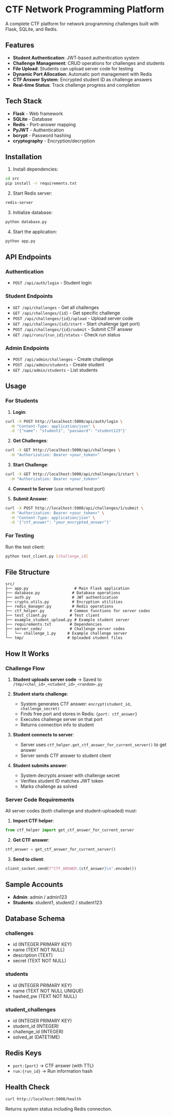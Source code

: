 # CTF Network Programming Platform

A complete CTF platform for network programming challenges built with Flask, SQLite, and Redis.

## Features

- **Student Authentication**: JWT-based authentication system
- **Challenge Management**: CRUD operations for challenges and students
- **File Upload**: Students can upload server code for testing
- **Dynamic Port Allocation**: Automatic port management with Redis
- **CTF Answer System**: Encrypted student ID as challenge answers
- **Real-time Status**: Track challenge progress and completion

## Tech Stack

- **Flask** - Web framework
- **SQLite** - Database
- **Redis** - Port-answer mapping
- **PyJWT** - Authentication
- **bcrypt** - Password hashing
- **cryptography** - Encryption/decryption

## Installation

1. Install dependencies:
```bash
cd src
pip install -r requirements.txt
```

2. Start Redis server:
```bash
redis-server
```

3. Initialize database:
```bash
python database.py
```

4. Start the application:
```bash
python app.py
```

## API Endpoints

### Authentication
- `POST /api/auth/login` - Student login

### Student Endpoints
- `GET /api/challenges` - Get all challenges
- `GET /api/challenges/{id}` - Get specific challenge
- `POST /api/challenges/{id}/upload` - Upload server code
- `GET /api/challenges/{id}/start` - Start challenge (get port)
- `POST /api/challenges/{id}/submit` - Submit CTF answer
- `GET /api/runs/{run_id}/status` - Check run status

### Admin Endpoints
- `POST /api/admin/challenges` - Create challenge
- `POST /api/admin/students` - Create student
- `GET /api/admin/students` - List students

## Usage

### For Students

1. **Login**:
```bash
curl -X POST http://localhost:5000/api/auth/login \
  -H "Content-Type: application/json" \
  -d '{"name": "student1", "password": "student123"}'
```

2. **Get Challenges**:
```bash
curl -X GET http://localhost:5000/api/challenges \
  -H "Authorization: Bearer <your_token>"
```

3. **Start Challenge**:
```bash
curl -X GET http://localhost:5000/api/challenges/1/start \
  -H "Authorization: Bearer <your_token>"
```

4. **Connect to Server** (use returned host:port)

5. **Submit Answer**:
```bash
curl -X POST http://localhost:5000/api/challenges/1/submit \
  -H "Authorization: Bearer <your_token>" \
  -H "Content-Type: application/json" \
  -d '{"ctf_answer": "your_encrypted_answer"}'
```

### For Testing

Run the test client:
```bash
python test_client.py [challenge_id]
```

## File Structure

```
src/
├── app.py                    # Main Flask application
├── database.py              # Database operations
├── auth.py                  # JWT authentication
├── crypto_utils.py          # Encryption utilities
├── redis_manager.py         # Redis operations
├── ctf_helper.py           # Common functions for server codes
├── test_client.py          # Test client
├── example_student_upload.py # Example student server
├── requirements.txt        # Dependencies
├── server_code/            # Challenge server codes
│   └── challenge_1.py     # Example challenge server
└── tmp/                   # Uploaded student files
```

## How It Works

### Challenge Flow

1. **Student uploads server code** → Saved to `/tmp/<chal_id>_<student_id>_<random>.py`

2. **Student starts challenge**:
   - System generates CTF answer: `encrypt(student_id, challenge_secret)`
   - Finds free port and stores in Redis: `{port: ctf_answer}`
   - Executes challenge server on that port
   - Returns connection info to student

3. **Student connects to server**:
   - Server uses `ctf_helper.get_ctf_answer_for_current_server()` to get answer
   - Server sends CTF answer to student client

4. **Student submits answer**:
   - System decrypts answer with challenge secret
   - Verifies student ID matches JWT token
   - Marks challenge as solved

### Server Code Requirements

All server codes (both challenge and student-uploaded) must:

1. **Import CTF helper**:
```python
from ctf_helper import get_ctf_answer_for_current_server
```

2. **Get CTF answer**:
```python
ctf_answer = get_ctf_answer_for_current_server()
```

3. **Send to client**:
```python
client_socket.send(f"CTF_ANSWER:{ctf_answer}\n".encode())
```

## Sample Accounts

- **Admin**: admin / admin123
- **Students**: student1, student2 / student123

## Database Schema

### challenges
- id (INTEGER PRIMARY KEY)
- name (TEXT NOT NULL)
- description (TEXT)
- secret (TEXT NOT NULL)

### students
- id (INTEGER PRIMARY KEY)
- name (TEXT NOT NULL UNIQUE)
- hashed_pw (TEXT NOT NULL)

### student_challenges
- id (INTEGER PRIMARY KEY)
- student_id (INTEGER)
- challenge_id (INTEGER)
- solved_at (DATETIME)

## Redis Keys

- `port:{port}` → CTF answer (with TTL)
- `run:{run_id}` → Run information hash

## Health Check

```bash
curl http://localhost:5000/health
```

Returns system status including Redis connection.